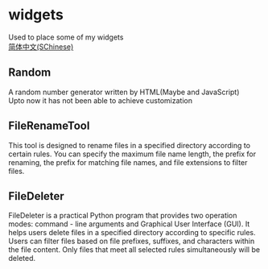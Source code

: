 # widgets
Used to place some of my widgets  
[简体中文(SChinese)](https://github.com/oierxjn/widgets/blob/main/README_zh.md)
## Random
A random number generator written by HTML(Maybe and JavaScript)  
Upto now it has not been able to achieve customization  

## FileRenameTool
This tool is designed to rename files in a specified directory according to certain rules. You can specify the maximum file name length, the prefix for renaming, the prefix for matching file names, and file extensions to filter files.


## FileDeleter
FileDeleter is a practical Python program that provides two operation modes: command - line arguments and Graphical User Interface (GUI). It helps users delete files in a specified directory according to specific rules. Users can filter files based on file prefixes, suffixes, and characters within the file content. Only files that meet all selected rules simultaneously will be deleted.
